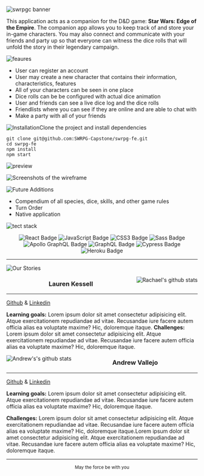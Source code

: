 ![swrpgc banner](https://user-images.githubusercontent.com/17935770/131261369-477cff64-39e5-462a-81bf-3f55944e512e.png)


This application acts as a companion for the D&D game: **Star Wars: Edge of the Empire**. The companion app allows you to keep track of and store your in-game characters. You may also connect and communicate with your friends and party up so that everyone can witness the dice rolls that will unfold the story in their legendary campaign.



![feaures](https://user-images.githubusercontent.com/17935770/131262008-e0fb73fa-3967-41bb-852d-6fd1f71b45a7.png)

 - User can register an account
 - User may create a new character that contains their information, characteristics, features
 - All of your characters can be seen in one place
 - Dice rolls can be be configured with actual dice animation
 - User and friends can see a live dice log and the dice rolls
 - Friendlists where you can see if they are online and are able to chat with
 - Make a party with all of your friends

![Installation](https://user-images.githubusercontent.com/17935770/131262041-39ba027b-0d4e-44a6-b599-8f1543ae5c6c.png)Clone the project and install dependencies

```szh 
git clone git@github.com:SWRPG-Capstone/swrpg-fe.git
cd swrpg-fe
npm install 
npm start
```


![preview](https://user-images.githubusercontent.com/17935770/131262055-e0e0afc1-09f9-4730-9f02-8cd4d7a2be09.png)

![Screenshots of the wireframe](https://user-images.githubusercontent.com/17935770/131262115-72dfe9c0-5bae-4c05-b65c-319b952bda52.png)



![Future Additions](https://user-images.githubusercontent.com/17935770/131262136-88628fd2-2b64-41d9-ae44-8f8f32bd03e0.png)

- Compendium of all species, dice, skills, and other game rules
- Turn Order
- Native application

![tect stack](https://user-images.githubusercontent.com/17935770/131262694-59d17a22-b9e8-4396-b130-cd33d7754e0f.png)

<div align="center">  
<img src="https://img.shields.io/badge/React-61DAFB?logo=react&logoColor=000&style=flat-square" alt="React Badge">
<img src="https://img.shields.io/badge/JavaScript-F7DF1E?logo=javascript&logoColor=000&style=flat-square" alt="JavaScript Badge">
<img src="https://img.shields.io/badge/CSS3-1572B6?logo=css3&logoColor=fff&style=flat-square" alt="CSS3 Badge">
<img src="https://img.shields.io/badge/Sass-C69?logo=sass&logoColor=fff&style=flat-square" alt="Sass Badge"> 
<img src="https://img.shields.io/badge/Apollo%20GraphQL-311C87?logo=apollographql&logoColor=fff&style=flat-square" alt="Apollo GraphQL Badge">
<img src="https://img.shields.io/badge/GraphQL-E434AA?logo=graphql&logoColor=fff&style=flat-square" alt="GraphQL Badge"> 
<img src="https://img.shields.io/badge/Cypress-17202C?logo=cypress&logoColor=fff&style=flat-square" alt="Cypress Badge"> 
<img src="https://img.shields.io/badge/Heroku-430098?logo=heroku&logoColor=fff&style=flat-square" alt="Heroku Badge"> 
</div> 

---

![Our Stories](https://user-images.githubusercontent.com/17935770/131262209-52b60891-6ae5-4546-ae3e-72f9230de3ce.png)


<img align='right' alt="Rachael's github stats" src="https://github-readme-stats.vercel.app/api?username=LKessell&hide=stars&show_icons=true&theme=cobalt">

### <div align=center> **Lauren Kessell** </div>

---

[Github](https://www.github.com/LKessell)
&
[Linkedin](https://www.linkedin.com/in/lauren-kessell/)



**Learning goals:**  Lorem ipsum dolor sit amet consectetur adipisicing elit. Atque exercitationem repudiandae ad vitae. Recusandae iure facere autem officia alias ea voluptate maxime? Hic, doloremque itaque.
**Challenges:** Lorem ipsum dolor sit amet consectetur adipisicing elit. Atque exercitationem repudiandae ad vitae. Recusandae iure facere autem officia alias ea voluptate maxime? Hic, doloremque itaque.


<img align='left' alt="Andrew's's github stats" src="https://github-readme-stats.vercel.app/api?username=andrewvallejo&hide=stars&show_icons=true&theme=ayu-mirage"> 

### <div align=center> **Andrew Vallejo** </div>

---

[Github](https://www.github.com/andrewvallejo)
&
[Linkedin](https://www.linkedin.com/in/andrewvallejo/)


**Learning goals:** Lorem ipsum dolor sit amet consectetur adipisicing elit. Atque exercitationem repudiandae ad vitae. Recusandae iure facere autem officia alias ea voluptate maxime? Hic, doloremque itaque.

**Challenges:** Lorem ipsum dolor sit amet consectetur adipisicing elit. Atque exercitationem repudiandae ad vitae. Recusandae iure facere autem officia alias ea voluptate maxime? Hic, doloremque itaque.Lorem ipsum dolor sit amet consectetur adipisicing elit. Atque exercitationem repudiandae ad vitae. Recusandae iure facere autem officia alias ea voluptate maxime? Hic, doloremque itaque.

---

 <div align='center'><sub>May the force be with you</div></div>

